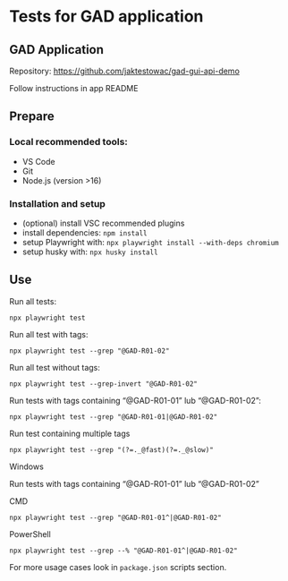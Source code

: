 # Tests for GAD application

## GAD Application

Repository: https://github.com/jaktestowac/gad-gui-api-demo

Follow instructions in app README

## Prepare

### Local recommended tools:

- VS Code
- Git
- Node.js (version >16)

### Installation and setup

- (optional) install VSC recommended plugins
- install dependencies: `npm install`
- setup Playwright with: `npx playwright install --with-deps chromium`
- setup husky with: `npx husky install`

## Use

Run all tests:

```
npx playwright test
```

Run all test with tags:

```
npx playwright test --grep "@GAD-R01-02"
```

Run all test without tags:

```
npx playwright test --grep-invert "@GAD-R01-02"
```

Run tests with tags containing “@GAD-R01-01” lub “@GAD-R01-02”:

```
npx playwright test --grep "@GAD-R01-01|@GAD-R01-02"
```

Run test containing multiple tags

```
npx playwright test --grep "(?=._@fast)(?=._@slow)"
```

Windows

Run tests with tags containing “@GAD-R01-01” lub “@GAD-R01-02”

CMD

```
npx playwright test --grep "@GAD-R01-01^|@GAD-R01-02"
```

PowerShell

```
npx playwright test --grep --% "@GAD-R01-01^|@GAD-R01-02"
```

For more usage cases look in `package.json` scripts section.

```

```

```

```
